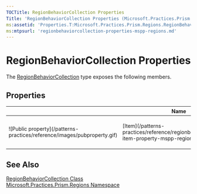 ```yaml
---
TOCTitle: RegionBehaviorCollection Properties
Title: 'RegionBehaviorCollection Properties (Microsoft.Practices.Prism.Regions)'
ms:assetid: 'Properties.T:Microsoft.Practices.Prism.Regions.RegionBehaviorCollection'
ms:mtpsurl: 'regionbehaviorcollection-properties-mspp-regions.md'
---
```



# RegionBehaviorCollection Properties

The [RegionBehaviorCollection](/patterns-practices/reference/regionbehaviorcollection-class-mspp-regions) type exposes the following members.

## Properties


<table>

<thead>
<tr class="header">
<th> </th>
<th>Name</th>
<th>Description</th>
</tr>
</thead>
<tbody>
<tr class="odd">
<td>![Public property](/patterns-practices/reference/images/pubproperty.gif)</td>
<td>[Item](/patterns-practices/reference/regionbehaviorcollection-item-property-mspp-regions)</td>
<td><div class="summary">
Gets the [IRegionBehavior](/patterns-practices/reference/iregionbehavior-interface-mspp-regions) with the specified key.
</div></td>
</tr>
</tbody>
</table>

## See Also

[RegionBehaviorCollection Class](/patterns-practices/reference/regionbehaviorcollection-class-mspp-regions)  
[Microsoft.Practices.Prism.Regions Namespace](/patterns-practices/reference/mspp-regions-namespace)  